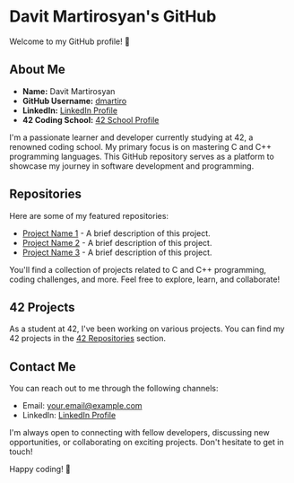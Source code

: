 # Davit Martirosyan's GitHub

Welcome to my GitHub profile! 👋

## About Me

- **Name:** Davit Martirosyan
- **GitHub Username:** [dmartiro](https://github.com/dmartiro)
- **LinkedIn:** [LinkedIn Profile](https://www.linkedin.com/in/davitmartirosyan/)
- **42 Coding School:** [42 School Profile](https://github.com/davitmartirosyan?tab=repositories&q=42&type=&language=)

I'm a passionate learner and developer currently studying at 42, a renowned coding school. My primary focus is on mastering C and C++ programming languages. This GitHub repository serves as a platform to showcase my journey in software development and programming.

## Repositories

Here are some of my featured repositories:

- [Project Name 1](https://github.com/dmartiro/project1) - A brief description of this project.
- [Project Name 2](https://github.com/dmartiro/project2) - A brief description of this project.
- [Project Name 3](https://github.com/dmartiro/project3) - A brief description of this project.

You'll find a collection of projects related to C and C++ programming, coding challenges, and more. Feel free to explore, learn, and collaborate!

## 42 Projects

As a student at 42, I've been working on various projects. You can find my 42 projects in the [42 Repositories](https://github.com/davitmartirosyan?tab=repositories&q=42&type=&language=) section.

## Contact Me

You can reach out to me through the following channels:

- Email: [your.email@example.com](mailto:your.email@example.com)
- LinkedIn: [LinkedIn Profile](https://www.linkedin.com/in/davitmartirosyan/)

I'm always open to connecting with fellow developers, discussing new opportunities, or collaborating on exciting projects. Don't hesitate to get in touch!

Happy coding! 🚀
